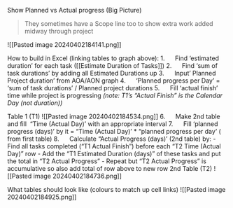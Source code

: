 Show Planned vs Actual progress (Big Picture)
> They sometimes have a Scope line too to show extra work added midway through project

![[Pasted image 20240402184141.png]]

How to build in Excel (linking tables to graph above): 
1.      Find ‘estimated duration’ for each task ([[Estimate Duration of Tasks]])
2.      Find ‘sum of task durations’ by adding all Estimated Durations up
3.      Input’ Planned Project duration’ from AOA/AON graph
4.      ‘Planned progress per Day’ = ‘sum of task durations’ / Planned project durations
5.      Fill ‘actual finish’ time while project is progressing
		_(note: T1’s “Actual Finish” is the Calendar Day (not duration))_

Table 1 (T1)
![[Pasted image 20240402184534.png]]
6.      Make 2nd table and fill  “Time (Actual Day)’ with an appropriate interval
7.      Fill ‘planned progress (days)’ by it = “Time (Actual Day)’ * “planned progress per day’ ( from first table)
8.      Calculate “Actual Progress (days)’ (2nd table) by:
			- Find all tasks completed (“T1 Actual Finish”) before each “T2 Time (Actual Day)” row
			- Add the “T1 Estimated Duration (days)” of these tasks and put the total in “T2 Actual Progress”
			- Repeat but “T2 Actual Progress” is accumulative so also add total of row above to new row
2nd Table (T2)
![[Pasted image 20240402184736.png]]

What tables should look like (colours to match up cell links)
![[Pasted image 20240402184925.png]]